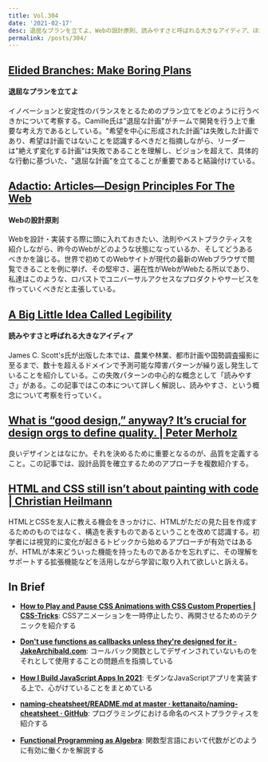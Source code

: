```yaml
---
title: Vol.304
date: '2021-02-17'
desc: 退屈なプランを立てよ、Webの設計原則、読みやすさと呼ばれる大きなアイディア、ほか計10リンク
permalink: /posts/304/
---
```


## [Elided Branches: Make Boring Plans](https://www.elidedbranches.com/2021/01/make-boring-plans.html)
#### 退屈なプランを立てよ
イノベーションと安定性のバランスをとるためのプラン立てをどのように行うべきかについて考察する。Camille氏は"退屈な計画"がチームで開発を行う上で重要な考え方であるとしている。"希望を中心に形成された計画"は失敗した計画であり、希望は計画ではないことを認識するべきだと指摘しながら、リーダーは"絶えず変化する計画"は失敗であることを理解し、ビジョンを超えて、具体的な行動に基づいた、"退屈な計画"を立てることが重要であると結論付けている。

## [Adactio: Articles—Design Principles For The Web](https://adactio.com/articles/17733)
#### Webの設計原則
Webを設計・実装する際に頭に入れておきたい、法則やベストプラクティスを紹介しながら、昨今のWebがどのような状態になっているか、そしてどうあるべきかを論じる。世界で初めてのWebサイトが現代の最新のWebブラウザで閲覧できることを例に挙げ、その堅牢さ、遍在性がWebがWebたる所以であり、私達はこのような、ロバストでユニバーサルアクセスなプロダクトやサービスを作っていくべきだと主張している。

## [A Big Little Idea Called Legibility](https://www.ribbonfarm.com/2010/07/26/a-big-little-idea-called-legibility/)
#### 読みやすさと呼ばれる大きなアイディア
James C. Scott's氏が出版した本では、農業や林業、都市計画や国勢調査撮影に至るまで、数十を超えるドメインで予測可能な障害パターンが繰り返し発生していることを紹介している。この失敗パターンの中心的な概念として「読みやすさ」がある。この記事ではこの本について詳しく解説し、読みやすさ、という概念について考察を行っていく。

## [What is “good design,” anyway? It’s crucial for design orgs to define quality. | Peter Merholz](https://www.petermerholz.com/blog/what-is-good-design-anyway-its-crucial-for-design-orgs-to-define-quality/)
良いデザインとはなにか。それを決めるために重要となるのが、品質を定義すること。この記事では、設計品質を確立するためのアプローチを複数紹介する。

## [HTML and CSS still isn’t about painting with code | Christian Heilmann](https://christianheilmann.com/2021/01/21/teaching-html-and-css/)
HTMLとCSSを友人に教える機会をきっかけに、HTMLがただの見た目を作成するためのものではなく、構造を表すものであるということを改めて認識する。初学者には視覚的に変化が起きるトピックから始めるアプローチが有効ではあるが、HTMLが本来どういった機能を持ったものであるかを忘れずに、その理解をサポートする拡張機能などを活用しながら学習に取り入れて欲しいと訴える。

## In Brief

- **[How to Play and Pause CSS Animations with CSS Custom Properties | CSS-Tricks](https://css-tricks.com/how-to-play-and-pause-css-animations-with-css-custom-properties/)**: CSSアニメーションを一時停止したり、再開させるためのテクニックを紹介する

- **[Don't use functions as callbacks unless they're designed for it - JakeArchibald.com](https://jakearchibald.com/2021/function-callback-risks/)**: コールバック関数としてデザインされていないものをそれとして使用することの問題点を指摘している

- **[How I Build JavaScript Apps In 2021](https://timdaub.github.io/2021/01/16/web-principles/index.html)**: モダンなJavaScriptアプリを実装する上で、心がけていることをまとめている

- **[naming-cheatsheet/README.md at master · kettanaito/naming-cheatsheet · GitHub](https://github.com/kettanaito/naming-cheatsheet/blob/master/README.md)**: プログラミングにおける命名のベストプラクティスを紹介する

- **[Functional Programming as Algebra](https://thoughtbot.com/blog/functional-programming-as-algebra)**: 関数型言語において代数がどのように有効に働くかを解説する
